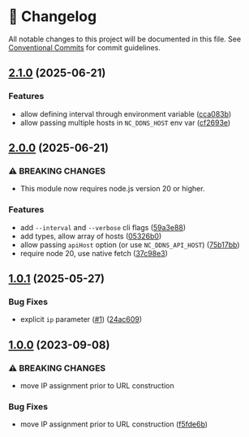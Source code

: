<!-- markdownlint-disable --><!-- textlint-disable -->

# 📓 Changelog

All notable changes to this project will be documented in this file. See
[Conventional Commits](https://conventionalcommits.org) for commit guidelines.

## [2.1.0](https://github.com/rexxars/namecheap-dns-updater/compare/v2.0.0...v2.1.0) (2025-06-21)

### Features

- allow defining interval through environment variable ([cca083b](https://github.com/rexxars/namecheap-dns-updater/commit/cca083b5d74bdbe53039d6891bd3f9d99cd00ccb))
- allow passing multiple hosts in `NC_DDNS_HOST` env var ([cf2693e](https://github.com/rexxars/namecheap-dns-updater/commit/cf2693e57fd0f08c710acc6bccde6fc9e20cfe61))

## [2.0.0](https://github.com/rexxars/namecheap-dns-updater/compare/v1.0.1...v2.0.0) (2025-06-21)

### ⚠ BREAKING CHANGES

- This module now requires node.js version 20 or higher.

### Features

- add `--interval` and `--verbose` cli flags ([59a3e88](https://github.com/rexxars/namecheap-dns-updater/commit/59a3e8827b2b063108b95b726714c56293330786))
- add types, allow array of hosts ([05326b0](https://github.com/rexxars/namecheap-dns-updater/commit/05326b039efb61eb1382f696d1284ac8e5a6cf5c))
- allow passing `apiHost` option (or use `NC_DDNS_API_HOST`) ([75b17bb](https://github.com/rexxars/namecheap-dns-updater/commit/75b17bbd65afc764215ab57c608d11e13d7bd408))
- require node 20, use native fetch ([37c98e3](https://github.com/rexxars/namecheap-dns-updater/commit/37c98e30b223b7379e24f2c891ef5f20fa8a0e29))

## [1.0.1](https://github.com/rexxars/namecheap-dns-updater/compare/v1.0.0...v1.0.1) (2025-05-27)

### Bug Fixes

- explicit `ip` parameter ([#1](https://github.com/rexxars/namecheap-dns-updater/issues/1)) ([24ac609](https://github.com/rexxars/namecheap-dns-updater/commit/24ac609715255f5b8311b008b41d9882e7bc2b07))

## [1.0.0](https://github.com/rexxars/namecheap-dns-updater/compare/v0.0.1...v1.0.0) (2023-09-08)

### ⚠ BREAKING CHANGES

- move IP assignment prior to URL construction

### Bug Fixes

- move IP assignment prior to URL construction ([f5fde6b](https://github.com/rexxars/namecheap-dns-updater/commit/f5fde6b072945a77d14f1817521ddb2242233a0c))
